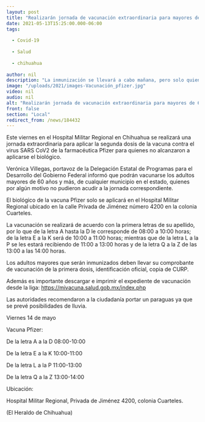 ```yaml
---
layout: post
title: "Realizarán jornada de vacunación extraordinaria para mayores de 60"
date: 2021-05-13T15:25:00.000-06:00
tags:
  
  - Covid-19
  
  - Salud
  
  - chihuahua
  
author: nil
description: "La inmunización se llevará a cabo mañana, pero solo quienes no alcanzaron a recibir la segunda dosis"
image: "/uploads/2021/images-Vacunación_pfizer.jpg"
video: nil
audio: nil
alt: "Realizarán jornada de vacunación extraordinaria para mayores de 60"
front: false
section: "Local"
redirect_from: /news/184432
---
```


Este viernes en el Hospital Militar Regional en Chihuahua se realizará una jornada extraordinaria para aplicar la segunda dosis de la vacuna contra el virus SARS CoV2 de la farmacéutica Pfizer para quienes no alcanzaron a aplicarse el biológico.

Verónica Villegas, portavoz de la Delegación Estatal de Programas para el Desarrollo del Gobierno Federal informó que podrán vacunarse los adultos mayores de 60 años y más, de cualquier municipio en el estado, quienes por algún motivo no pudieron acudir a la jornada correspondiente.

El biológico de la vacuna Pfizer solo se aplicará en el Hospital Militar Regional ubicado en la calle Privada de Jiménez número 4200 en la colonia Cuarteles.

La vacunación se realizará de acuerdo con la primera letras de su apellido, por lo que de la letra A hasta la D le corresponde de 08:00 a 10:00 horas; de la letra E a la K será de 10:00 a 11:00 horas; mientras que de la letra L a la P se les estará recibiendo de 11:00 a 13:00 horas y de la letra Q a la Z de las 13:00 a las 14:00 horas.

Los adultos mayores que serán inmunizados deben llevar su comprobante de vacunación de la primera dosis, identificación oficial, copia de CURP.

Además es importante descargar e imprimir el expediente de vacunación desde la liga: https://mivacuna.salud.gob.mx/index.php

Las autoridades recomendaron a la ciudadanía portar un paraguas ya que se prevé posibilidades de lluvia.

Viernes 14 de mayo

Vacuna Pfizer:

De la letra A a la D 08:00-10:00

De la letra E a la K 10:00-11:00

De la letra L a la P 11:00-13:00

De la letra Q a la Z 13:00-14:00

Ubicación:

Hospital Militar Regional, Privada de Jiménez 4200, colonia Cuarteles.

(El Heraldo de Chihuahua)